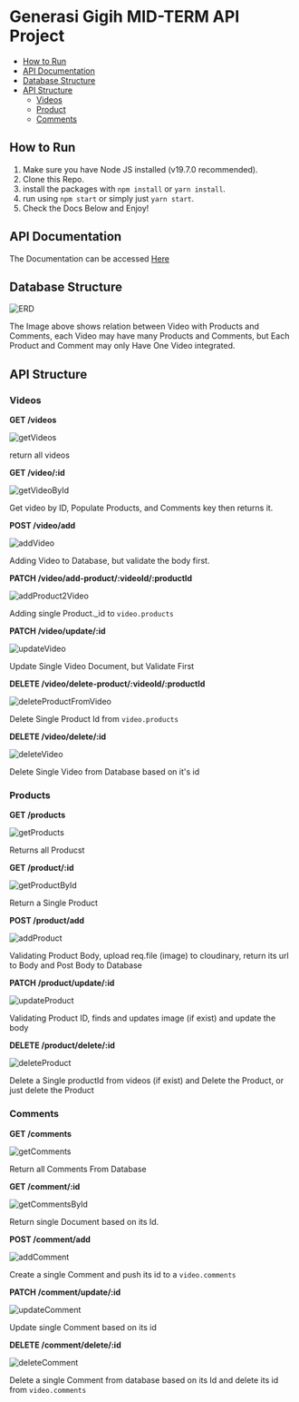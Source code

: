 # Generasi Gigih MID-TERM API Project

- [How to Run](#how-to-run)
- [API Documentation](#api-documentation)
- [Database Structure](#database-structure)
- [API Structure](#api-structure)
  - [Videos](#videos)
  - [Product](#products)
  - [Comments](#comments)

## How to Run

1. Make sure you have Node JS installed (v19.7.0 recommended).
2. Clone this Repo.
3. install the packages with `npm install` or `yarn install`.
4. run using `npm start` or simply just `yarn start`.
5. Check the Docs Below and Enjoy!

## API Documentation

The Documentation can be accessed [Here](https://gist.github.com/Syaipuddin/6d74588ce2127e73674148c3b412c4b3)

## Database Structure

![ERD](./md-images/ERD-MIDTERM-GG.png)

The Image above shows relation between Video with Products and Comments, each Video may have many Products and Comments, but Each Product and Comment may only Have One Video integrated.

## API Structure

### Videos

**GET /videos**

![getVideos](./md-images/API%20STRUCTURE/video/getVideos.png)

return all videos

**GET /video/:id**

![getVideoById](./md-images/API%20STRUCTURE/video/getVideoById.png)

Get video by ID, Populate Products, and Comments key then returns it.

**POST /video/add**

![addVideo](./md-images/API%20STRUCTURE/video/addVideo.png)

Adding Video to Database, but validate the body first.

**PATCH /video/add-product/:videoId/:productId**

![addProduct2Video](./md-images/API%20STRUCTURE/video/addProduct2Video.png)

Adding single Product._id to `video.products`

**PATCH /video/update/:id**

![updateVideo](./md-images/API%20STRUCTURE/video/updateVideo.png)

Update Single Video Document, but Validate First

**DELETE /video/delete-product/:videoId/:productId**

![deleteProductFromVideo](./md-images/API%20STRUCTURE/video/deleteProductFromVideo.png)

Delete Single Product Id from `video.products`

**DELETE /video/delete/:id**

![deleteVideo](./md-images/API%20STRUCTURE/video/deleteVideo.png)

Delete Single Video from Database based on it's id

### Products

**GET /products**

![getProducts](./md-images//API%20STRUCTURE/product/getProducts.png)

Returns all Producst

**GET /product/:id**

![getProductById](./md-images/API%20STRUCTURE/product/getProductById.png)

Return a Single Product

**POST /product/add**

![addProduct](./md-images/API%20STRUCTURE/product/addProduct.png)

Validating Product Body, upload req.file (image) to cloudinary, return its url to Body and Post Body to Database

**PATCH /product/update/:id**

![updateProduct](./md-images/API%20STRUCTURE/product/updateProduct.png)

Validating Product ID, finds and updates image (if exist) and update the body

**DELETE /product/delete/:id**

![deleteProduct](./md-images//API%20STRUCTURE/product/deleteProduct.png)

Delete a Single productId from videos (if exist) and Delete the Product, or just delete the Product


### Comments

**GET /comments**

![getComments](./md-images/API%20STRUCTURE/comment/getComments.png)

Return all Comments From Database

**GET /comment/:id**

![getCommentsById](./md-images/API%20STRUCTURE/comment/getCommentById.png)

Return single Document based on its Id.

**POST /comment/add**

![addComment](./md-images/API%20STRUCTURE/comment/addComment.png)

Create a single Comment and push its id to a `video.comments`

**PATCH /comment/update/:id**

![updateComment](./md-images/API%20STRUCTURE/comment/updateComment.png)

Update single Comment based on its id

**DELETE /comment/delete/:id**

![deleteComment](./md-images/API%20STRUCTURE/comment/deleteComment.png)

Delete a single Comment from database based on its Id and delete its id from `video.comments`